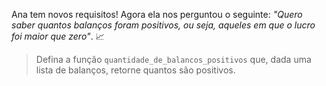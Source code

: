 Ana tem novos requisitos! Agora ela nos perguntou o seguinte: _"Quero saber quantos balanços foram positivos, ou seja, aqueles em que o lucro foi maior que zero"_. :chart_with_upwards_trend:

> Defina a função `quantidade_de_balancos_positivos` que, dada uma lista de balanços, retorne quantos são positivos.
